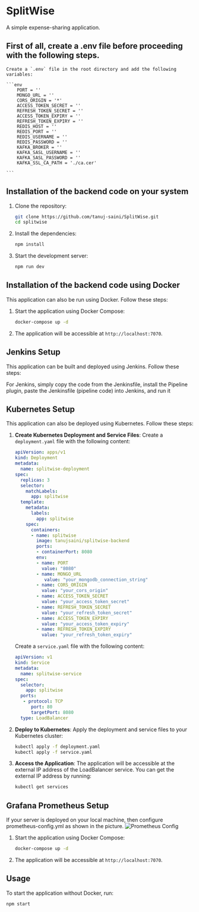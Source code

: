 # SplitWise

A simple expense-sharing application.

## First of all, create a .env file before proceeding with the following steps.
    Create a `.env` file in the root directory and add the following variables:

    ```env
        PORT = ''
        MONGO_URL = ''
        CORS_ORIGIN = '*'
        ACCESS_TOKEN_SECRET = ''
        REFRESH_TOKEN_SECRET = ''
        ACCESS_TOKEN_EXPIRY = ''
        REFRESH_TOKEN_EXPIRY = ''
        REDIS_HOST = ''
        REDIS_PORT = ''
        REDIS_USERNAME = ''
        REDIS_PASSWORD = ''
        KAFKA_BROKER = ''
        KAFKA_SASL_USERNAME = ''
        KAFKA_SASL_PASSWORD = ''
        KAFKA_SSL_CA_PATH = './ca.cer'

    ```


## Installation of the backend code on your system

1. Clone the repository:

    ```sh
    git clone https://github.com/tanuj-saini/SplitWise.git
    cd splitwise
    ```

2. Install the dependencies:

    ```sh
    npm install
    ```



3. Start the development server:

    ```sh
    npm run dev
    ```

## Installation of the backend code using Docker

This application can also be run using Docker. Follow these steps:

1. Start the application using Docker Compose:

    ```sh
    docker-compose up -d
    ```

2. The application will be accessible at `http://localhost:7070`.

## Jenkins Setup

This application can be built and deployed using Jenkins. Follow these steps:

For Jenkins, simply copy the code from the Jenkinsfile, install the Pipeline plugin, paste the Jenkinsfile (pipeline code) into Jenkins, and run it
    
## Kubernetes Setup

This application can also be deployed using Kubernetes. Follow these steps:

1. **Create Kubernetes Deployment and Service Files**:
    Create a `deployment.yaml` file with the following content:

    ```yaml
    apiVersion: apps/v1
    kind: Deployment
    metadata:
      name: splitwise-deployment
    spec:
      replicas: 3
      selector:
        matchLabels:
          app: splitwise
      template:
        metadata:
          labels:
            app: splitwise
        spec:
          containers:
          - name: splitwise
            image: tanujsaini/splitwise-backend
            ports:
            - containerPort: 8080
            env:
            - name: PORT
              value: "8080"
            - name: MONGO_URL
               value: "your_mongodb_connection_string"
            - name: CORS_ORIGIN
              value: "your_cors_origin"
            - name: ACCESS_TOKEN_SECRET
              value: "your_access_token_secret"
            - name: REFRESH_TOKEN_SECRET
              value: "your_refresh_token_secret"
            - name: ACCESS_TOKEN_EXPIRY
              value: "your_access_token_expiry"
            - name: REFRESH_TOKEN_EXPIRY
              value: "your_refresh_token_expiry"
    ```

    Create a `service.yaml` file with the following content:

    ```yaml
    apiVersion: v1
    kind: Service
    metadata:
      name: splitwise-service
    spec:
      selector:
        app: splitwise
      ports:
       - protocol: TCP
          port: 80
          targetPort: 8080
      type: LoadBalancer
    ```
2. **Deploy to Kubernetes**:
    Apply the deployment and service files to your Kubernetes cluster:

    ```sh
    kubectl apply -f deployment.yaml
    kubectl apply -f service.yaml
    ```

3. **Access the Application**:
    The application will be accessible at the external IP address of the LoadBalancer service. You can get the external IP address by running:

    ```sh
    kubectl get services
    ```

## Grafana Prometheus Setup

If your server is deployed on your local machine, then configure prometheus-config.yml as shown in the picture.
![Prometheus Config](https://drive.google.com/file/d/1AcDgGHmUxr5XhHohLsGtHfXA0TFaEBdQ/view?usp=sharing)



1. Start the application using Docker Compose:

    ```sh
    docker-compose up -d
    ```

2. The application will be accessible at `http://localhost:7070`.

## Usage

To start the application without Docker, run:

```sh
npm start
